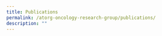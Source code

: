 ```yaml
---
title: Publications
permalink: /atorg-oncology-research-group/publications/
description: ""
---
```

